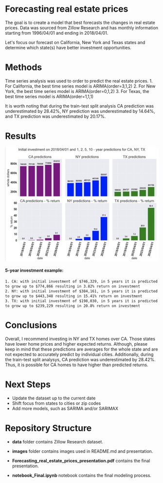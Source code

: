 
# Forecasting real estate prices

The goal is to create a model that best forecasts the changes in real estate prices. Data was sourced from Zillow Research and has monthly information starting from 1996/04/01 and ending in 2018/04/01.

Let's focus our forecast on California, New York and Texas states and determine which state(s) have better investment opportunities.

# Methods

Time series analysis was used to order to predict the real estate prices.
    1. For California, the best time series model is ARIMA(order=3,1,2)
    2. For New York, the best time series model is ARIMA(order=0,1,2)
    3. For Texas, the best time series model is ARIMA(order=1,1,1)

It is worth noting that during the train-test split analysis CA prediction was underestimated by 28.42%, NY prediction was underestimated by 14.64%, and TX prediction was underestimated by 20.17%.

# Results

<p align="center">
   <img src='images/Final Screen Shot.png'
>
</p>   
    
#### 5-year investment example:
    1. CA: with initial investment of $746,329, in 5 years it is predicted to grow up to $774,866 resulting in 3.82% return on investment
    2. NY: with initial investment of $384,161, in 5 years it is predicted to grow up to $443,348 resulting in 15.41% return on investment
    3. TX: with initial investment of $198,030, in 5 years it is predicted to grow up to $239,229 resulting in 20.8% return on investment
    
# Conclusions
Overall, I recommend investing in NY and TX homes over CA. Those states have lower home prices and higher expected returns. Although, please keep in mind that these predictions are averages for the whole state and are not expected to accurately predict by individual cities. Additionally, during the train-test split analysys, CA prediction was underestimated by 28.42%. Thus, it is possible for CA homes to have higher than predicted returns.

# Next Steps
- Update the dataset up to the current date
- Shift focus from states to cities or zip codes
- Add more models, such as SARIMA and/or SARIMAX

# Repository Structure
- **data** folder contains Zillow Research dataset.

- **images** folder contains images used in README.md and presentation.

- **Forecasting_real_estate_prices_presentation.pdf** contains the final presentation.

- **notebook_Final.ipynb** notebook contains the final modeling process.